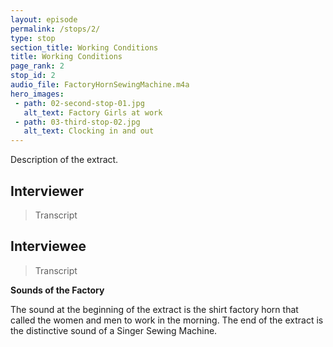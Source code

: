 ```yaml
---
layout: episode
permalink: /stops/2/
type: stop
section_title: Working Conditions
title: Working Conditions
page_rank: 2
stop_id: 2
audio_file: FactoryHornSewingMachine.m4a
hero_images:
 - path: 02-second-stop-01.jpg
   alt_text: Factory Girls at work
 - path: 03-third-stop-02.jpg
   alt_text: Clocking in and out
---
```


Description of the extract.

## Interviewer

> Transcript

## Interviewee

> Transcript

<b>Sounds of the Factory</b>

The sound at the beginning of the extract is the shirt factory horn that called the women and men to work in the morning. The end of the extract is the distinctive sound of a Singer Sewing Machine.